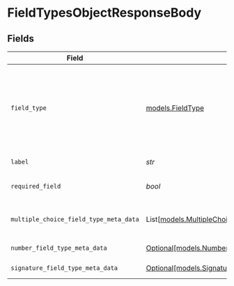 # FieldTypesObjectResponseBody


## Fields

| Field                                                                                                                                                      | Type                                                                                                                                                       | Required                                                                                                                                                   | Description                                                                                                                                                | Example                                                                                                                                                    |
| ---------------------------------------------------------------------------------------------------------------------------------------------------------- | ---------------------------------------------------------------------------------------------------------------------------------------------------------- | ---------------------------------------------------------------------------------------------------------------------------------------------------------- | ---------------------------------------------------------------------------------------------------------------------------------------------------------- | ---------------------------------------------------------------------------------------------------------------------------------------------------------- |
| `field_type`                                                                                                                                               | [models.FieldType](../models/fieldtype.md)                                                                                                                 | :heavy_check_mark:                                                                                                                                         | The type of value this field can have.  Valid values: `photo`, `string`, `number`, `multipleChoice`, `signature`, `dateTime`, `scannedDocument`, `barcode` | photo                                                                                                                                                      |
| `label`                                                                                                                                                    | *str*                                                                                                                                                      | :heavy_check_mark:                                                                                                                                         | The name of the field type.                                                                                                                                | Receipts                                                                                                                                                   |
| `required_field`                                                                                                                                           | *bool*                                                                                                                                                     | :heavy_check_mark:                                                                                                                                         | The indicator that states if the field is required.                                                                                                        | true                                                                                                                                                       |
| `multiple_choice_field_type_meta_data`                                                                                                                     | List[[models.MultipleChoiceFieldTypeMetaDataObjectResponseBody](../models/multiplechoicefieldtypemetadataobjectresponsebody.md)]                           | :heavy_minus_sign:                                                                                                                                         | A list of the multiple choice field option labels.                                                                                                         |                                                                                                                                                            |
| `number_field_type_meta_data`                                                                                                                              | [Optional[models.NumberFieldTypeMetaDataObjectResponseBody]](../models/numberfieldtypemetadataobjectresponsebody.md)                                       | :heavy_minus_sign:                                                                                                                                         | The number field metadata.                                                                                                                                 |                                                                                                                                                            |
| `signature_field_type_meta_data`                                                                                                                           | [Optional[models.SignatureFieldTypeMetaDataObjectResponseBody]](../models/signaturefieldtypemetadataobjectresponsebody.md)                                 | :heavy_minus_sign:                                                                                                                                         | The signature field metadata.                                                                                                                              |                                                                                                                                                            |